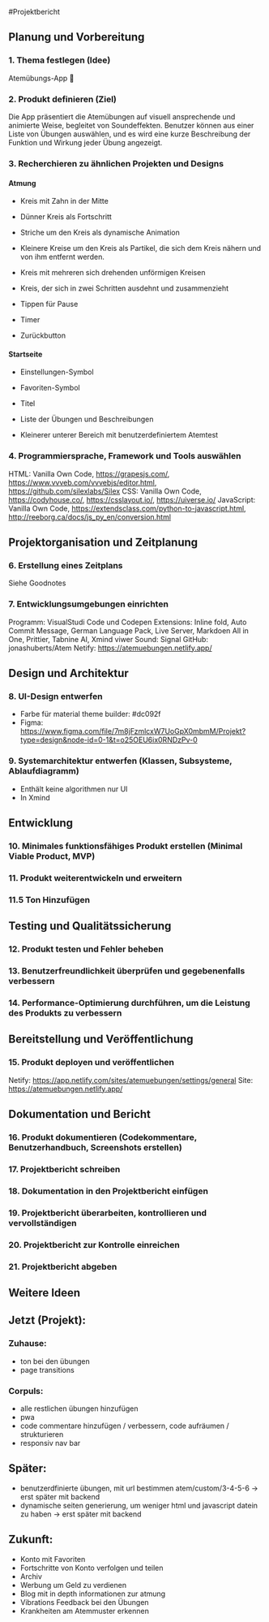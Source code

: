 #Projektbericht

## Planung und Vorbereitung

### 1. Thema festlegen (Idee)

Atemübungs-App 😤

### 2. Produkt definieren (Ziel)

Die App präsentiert die Atemübungen auf visuell ansprechende und animierte Weise, begleitet von Soundeffekten. Benutzer können aus einer Liste von Übungen auswählen, und es wird eine kurze Beschreibung der Funktion und Wirkung jeder Übung angezeigt.

### 3. Recherchieren zu ähnlichen Projekten und Designs

#### Atmung

- Kreis mit Zahn in der Mitte

- Dünner Kreis als Fortschritt

- Striche um den Kreis als dynamische Animation

- Kleinere Kreise um den Kreis als Partikel, die sich dem Kreis nähern und von ihm entfernt werden.

- Kreis mit mehreren sich drehenden unförmigen Kreisen

- Kreis, der sich in zwei Schritten ausdehnt und zusammenzieht

- Tippen für Pause

- Timer

- Zurückbutton

#### Startseite

- Einstellungen-Symbol

- Favoriten-Symbol

- Titel

- Liste der Übungen und Beschreibungen

- Kleinerer unterer Bereich mit benutzerdefiniertem Atemtest

### 4. Programmiersprache, Framework und Tools auswählen

HTML: Vanilla Own Code, https://grapesjs.com/, https://www.vvveb.com/vvvebjs/editor.html, https://github.com/silexlabs/Silex
CSS: Vanilla Own Code, https://codyhouse.co/, https://csslayout.io/, https://uiverse.io/
JavaScript: Vanilla Own Code, https://extendsclass.com/python-to-javascript.html, http://reeborg.ca/docs/js_py_en/conversion.html

## Projektorganisation und Zeitplanung

### 6. Erstellung eines Zeitplans

Siehe Goodnotes

### 7. Entwicklungsumgebungen einrichten

Programm: VisualStudi Code und Codepen
Extensions: Inline fold, Auto Commit Message, German Language Pack, Live Server, Markdoen All in One, Prittier, Tabnine AI, Xmind viwer
Sound: Signal
GitHub: jonashuberts/Atem
Netify: https://atemuebungen.netlify.app/

## Design und Architektur

### 8. UI-Design entwerfen

- Farbe für material theme builder: #dc092f
- Figma: https://www.figma.com/file/7m8jFzmlcxW7UoGpX0mbmM/Projekt?type=design&node-id=0-1&t=o25OEU6ix0RNDzPv-0

### 9. Systemarchitektur entwerfen (Klassen, Subsysteme, Ablaufdiagramm)

- Enthält keine algorithmen nur UI
- In Xmind

## Entwicklung

### 10. Minimales funktionsfähiges Produkt erstellen (Minimal Viable Product, MVP)

### 11. Produkt weiterentwickeln und erweitern

### 11.5 Ton Hinzufügen

## Testing und Qualitätssicherung

### 12. Produkt testen und Fehler beheben

### 13. Benutzerfreundlichkeit überprüfen und gegebenenfalls verbessern

### 14. Performance-Optimierung durchführen, um die Leistung des Produkts zu verbessern

## Bereitstellung und Veröffentlichung

### 15. Produkt deployen und veröffentlichen

Netify: https://app.netlify.com/sites/atemuebungen/settings/general
Site: https://atemuebungen.netlify.app/

## Dokumentation und Bericht

### 16. Produkt dokumentieren (Codekommentare, Benutzerhandbuch, Screenshots erstellen)

### 17. Projektbericht schreiben

### 18. Dokumentation in den Projektbericht einfügen

### 19. Projektbericht überarbeiten, kontrollieren und vervollständigen

### 20. Projektbericht zur Kontrolle einreichen

### 21. Projektbericht abgeben

## Weitere Ideen

## Jetzt (Projekt):

### Zuhause:

- ton bei den übungen
- page transitions

### Corpuls:

- alle restlichen übungen hinzufügen
- pwa
- code commentare hinzufügen / verbessern, code aufräumen / strukturieren
- responsiv nav bar

## Später:

- benutzerdfinierte übungen, mit url bestimmen atem/custom/3-4-5-6 -> erst später mit backend
- dynamische seiten generierung, um weniger html und javascript datein zu haben -> erst später mit backend

## Zukunft:

- Konto mit Favoriten
- Fortschritte von Konto verfolgen und teilen
- Archiv
- Werbung um Geld zu verdienen
- Blog mit in depth informationen zur atmung
- Vibrations Feedback bei den Übungen
- Krankheiten am Atemmuster erkennen
